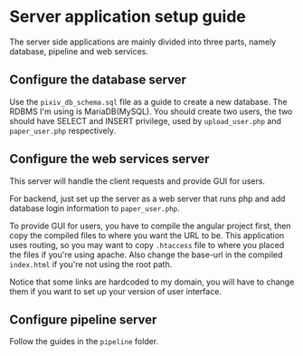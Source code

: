 # Server application setup guide

The server side applications are mainly divided into three parts, namely database, pipeline and web services.

## Configure the database server

Use the `pixiv_db_schema.sql` file as a guide to create a new database. The RDBMS I'm using is MariaDB(MySQL). You should create two users, the two should have SELECT and INSERT privilege, used by `upload_user.php` and `paper_user.php` respectively.

## Configure the web services server

This server will handle the client requests and provide GUI for users.

For backend, just set up the server as a web server that runs php and add database login information to `paper_user.php`.

To provide GUI for users, you have to compile the angular project first, then copy the compiled files to where you want the URL to be. This application uses routing, so you may want to copy `.htaccess` file to where you placed the files if you're using apache. Also change the base-url in the compiled `index.html` if you're not using the root path.

Notice that some links are hardcoded to my domain, you will have to change them if you want to set up your version of user interface.

## Configure pipeline server

Follow the guides in the `pipeline` folder.
